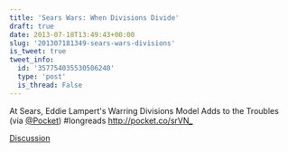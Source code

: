 ```yaml
---
title: 'Sears Wars: When Divisions Divide'
draft: true
date: 2013-07-18T13:49:43+00:00
slug: '201307181349-sears-wars-divisions'
is_tweet: true
tweet_info:
  id: '357754035530506240'
  type: 'post'
  is_thread: False
---
```




At Sears, Eddie Lampert's Warring Divisions Model Adds to the Troubles (via [@Pocket](https://x.com/Pocket)) #longreads <http://pocket.co/srVN_>

[Discussion](https://x.com/sytelus/status/357754035530506240)

